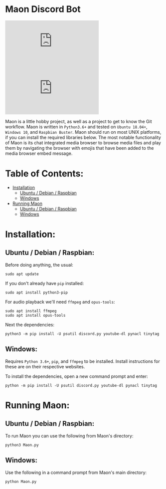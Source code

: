 # Maon Discord Bot
[![Issues][issues-shield]][issues-url]
[![Issues-Closed][issues-closed-shield]][issues-closed-url]

Maon is a little hobby project, as well as a project to get to know the Git workflow.
Maon is written in `Python3.6+` and tested on `Ubuntu 18.04+`, `Windows 10`, and `Raspbian Buster`.
Maon should run on most UNIX platforms, if you can install the required libraries below. The most notable
functionality of Maon is its chat integrated media browser to browse media files and play them by navigating
the browser with emojis that have been added to the media browser embed message. 

# Table of Contents:
- [Installation](#installation)
    - [Ubuntu / Debian / Raspbian](#ubuntu-/-debian-/-raspbian)
    - [Windows](#windows)
- [Running Maon](#running-maon)
    - [Ubuntu / Debian / Raspbian](#ubuntu-/-debian-/-raspbian)
    - [Windows](#windows)

# Installation:
## Ubuntu / Debian / Raspbian:
Before doing anything, the usual:
    
    sudo apt update

If you don't already have `pip` installed:
    
    sudo apt install python3-pip
    
For audio playback we'll need `ffmpeg` and `opus-tools`:

    sudo apt install ffmpeg
    sudo apt install opus-tools

Next the dependencies:

    python3 -m pip install -U psutil discord.py youtube-dl pynacl tinytag

## Windows:
Requires `Python 3.6+`, `pip`, and `ffmpeg` to be installed. Install instructions for
these are on their respective websites.

To install the dependencies, open a new command prompt and enter:

    python -m pip install -U psutil discord.py youtube-dl pynacl tinytag
        
# Running Maon:
## Ubuntu / Debian / Raspbian:
To run Maon you can use the following from Maon's directory:

    python3 Maon.py
    
## Windows:
Use the following in a command prompt from Maon's main directory:

    python Maon.py
	
[issues-shield]: https://img.shields.io/github/issues/RaeNon/Maon.py?style=flat-square
[issues-url]: https://github.com/RaeNon/Maon.py/issues
[issues-closed-shield]: https://img.shields.io/github/issues-closed/RaeNon/Maon.py?style=flat-square
[issues-closed-url]: https://github.com/RaeNon/Maon.py/issues?q=is%3Aissue+is%3Aclosed
